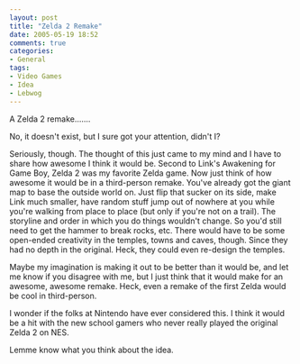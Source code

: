 ```yaml
---
layout: post
title: "Zelda 2 Remake"
date: 2005-05-19 18:52
comments: true
categories:
- General
tags:
- Video Games
- Idea
- Lebwog
---
```

A Zelda 2 remake.......
<!-- more -->

No, it doesn't exist, but I sure got your attention, didn't I?

Seriously, though.  The thought of this just came to my mind and I have to share how awesome I think it would be.  Second to Link's Awakening for Game Boy, Zelda 2 was my favorite Zelda game.  Now just think of how awesome it would be in a third-person remake.  You've already got the giant map to base the outside world on.  Just flip that sucker on its side, make Link much smaller, have random stuff jump out of nowhere at you while you're walking from place to place (but only if you're not on a trail).  The storyline and order in which you do things wouldn't change.  So you'd still need to get the hammer to break rocks, etc.  There would have to be some open-ended creativity in the temples, towns and caves, though.  Since they had no depth in the original.  Heck, they could even re-design the temples.

Maybe my imagination is making it out to be better than it would be, and let me know if you disagree with me, but I just think that it would make for an awesome, awesome remake.  Heck, even a remake of the first Zelda would be cool in third-person.

I wonder if the folks at Nintendo have ever considered this.  I think it would be a hit with the new school gamers who never really played the original Zelda 2 on NES.

Lemme know what you think about the idea.
